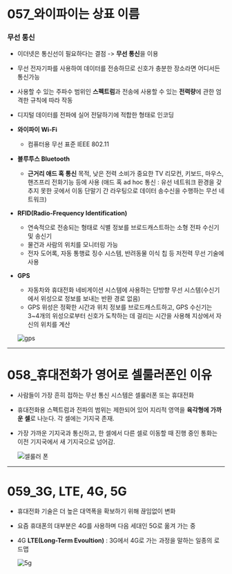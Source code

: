# 057_와이파이는 상표 이름 #
### 무선 통신 ###
* 이더넷은 통신선이 필요하다는 결점 -> **무선 통신**을 이용
* 무선 전자기파를 사용하여 데이터를 전송하므로 신호가 충분한 장소라면 어디서든 통신가능
* 사용할 수 있는 주파수 범위인 **스펙트럼**과 전송에 사용할 수 있는 **전력량**에 관한 엄격한 규칙에 따라 작동
* 디지털 데이터를 전파에 실어 전달하기에 적합한 형태로 인코딩
* **와이파이 Wi-Fi** 
  * 컴퓨터용 무선 표준 IEEE 802.11
* **블루투스 Bluetooth** 
  * **근거리 애드 혹 통신** 목적, 낮은 전력 소비가 중요한 TV 리모컨, 키보드, 마우스, 핸즈프리 전화기능 등에 사용
   (애드 혹 ad hoc 통신 : 유선 네트워크 환경을 갖추지 못한 곳에서 이동 단말기 간 라우팅으로 데이터 송수신을 수행하는 무선 네트워크)
* **RFID(Radio-Frequency Identification)**
  * 연속적으로 전송되는 형태로 식별 정보를 브로드캐스트하는 소형 전파 수신기 및 송신기
  * 물건과 사람의 위치를 모니터링 가능
  * 전자 도어록, 자동 통행료 징수 시스템, 반려동물 이식 칩 등 저전력 무선 기술에 사용 
* **GPS**
  * 자동차와 휴대전화 네비게이션 시스템에 사용하는 단방향 무선 시스템(수신기에서 위성으로 정보를 보내는 반환 경로 없음)
  * GPS 위성은 정확한 시간과 위치 정보를 브로드캐스트하고, GPS 수신기는 3~4개의 위성으로부터 신호가 도착하는 데 걸리는 시간을 사용해 지상에서 자신의 위치를 계산   
  
  ![gps](https://user-images.githubusercontent.com/109029407/184972736-2e561fa1-9626-46cb-adff-74035f458a98.jpeg)

---
# 058_휴대전화가 영어로 셀룰러폰인 이유 #
* 사람들이 가장 흔히 접하는 무선 통신 시스템은 셀룰러폰 또는 휴대전화
* 휴대전화용 스펙트럼과 전파의 범위는 제한되어 있어 지리적 영역을 **육각형에 가까운 셀**로 나눈다. 각 셀에는 기지국 존재.
* 가장 가까운 기지국과 통신하고, 한 셀에서 다른 셀로 이동할 때 진행 중인 통화는 이전 기지국에서 새 기지국으로 넘어감.

  ![셀룰러 폰](https://user-images.githubusercontent.com/109029407/184975111-97857206-172e-4502-8348-ced63c6c46de.png)

---
# 059_3G, LTE, 4G, 5G #
* 휴대전화 기술은 더 높은 대역폭을 확보하기 위해 끊임없이 변화
* 요즘 휴대폰의 대부분은 4G를 사용하며 다음 세대인 5G로 옮겨 가는 중
* 4G **LTE(Long-Term Evoultion)** : 3G에서 4G로 가는 과정을 말하는 일종의 로드맵

  ![5g](https://user-images.githubusercontent.com/109029407/184977967-e68a862b-24c2-4df7-a681-8720415706c9.jpg)

